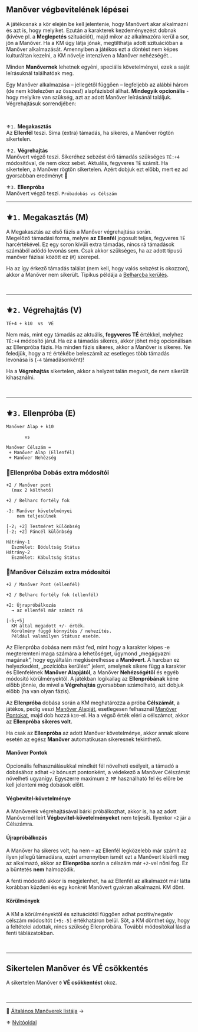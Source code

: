 ## Manőver végbevitelének lépései

A játékosnak a kör elején be kell jelentenie, hogy Manővert akar alkalmazni és azt is, hogy melyiket. Ezután a karakterek kezdeményezést dobnak (kivéve pl. a **Meglepetés** szituációt), majd mikor az alkalmazóra kerül a sor, jön a Manőver. Ha a KM úgy látja jónak, megtilthatja adott szituációban a Manőver alkalmazását. Amennyiben a játékos ezt a döntést nem képes kulturáltan kezelni, a KM növelje intenzíven a Manőver nehézségét...

Minden **Manővernek** lehetnek egyéni, speciális követelményei, ezek a saját leírásuknál találhatóak meg.

Egy Manőver alkalmazása – jellegétől függően – legfeljebb az alábbi három (de nem kötelezően az összes!) alapfázisból állhat. **Mindegyik opcionális** - hogy melyikre van szükség, azt az adott Manőver leírásánál találjuk. Végrehajtásuk sorrendjében:

<br />

⚜️`1.` **Megakasztás**\
Az **Ellenfél** teszi. Sima (extra) támadás, ha sikeres, a Manőver rögtön sikertelen.

⚜️`2.` **Végrehajtás**\
Manővert végző teszi. Sikeréhez sebzést érő támadás szükséges `TÉ:+4` módosítóval, de nem okoz sebet. Aktuális, fegyveres `TÉ` számít. Ha sikertelen, a Manőver rögtön sikertelen. Azért dobjuk ezt előbb, mert ez ad gyorsabban eredményt 🔆

⚜️`3.` **Ellenpróba**\
Manővert végző teszi. `Próbadobás vs Célszám`

---
## ⚜️`1.` Megakasztás (M)

A Megakasztás az első fázis a Manőver végrehajtása során.\
Megelőző támadási forma, melyre **az Ellenfél** jogosult teljes, fegyveres `TÉ` harcértékével. Ez egy soron kívüli extra támadás, nincs rá támadások számából adódó levonás sem. Csak akkor szükséges, ha az adott típusú manőver fázisai között ez (`M`) szerepel.

Ha az így érkező támadás találat (nem kell, hogy valós sebzést is okozzon), akkor a Manőver nem sikerült. Tipikus példája a [Belharcba kerülés](066_05_altalanos_manoverek.md#belharcba-kerülés).

<br />

---
## ⚜️`2.` Végrehajtás (V)

```
TÉ+4 + k10  vs  VÉ
```

Nem más, mint egy támadás az aktuális, **fegyveres TÉ** értékkel, melyhez `TÉ:+4` módosító járul. Ha ez a támadás sikeres, akkor jöhet még opcionálisan az Ellenpróba fázis. Ha minden fázis sikeres, akkor a Manőver is sikeres. Ne feledjük, hogy a `TÉ` értékébe beleszámít az esetleges több támadás levonása is (`-4` támadásonként)!

Ha a **Végrehajtás** sikertelen, akkor a helyzet talán megvolt, de nem sikerült kihasználni. 

<br />

---
## ⚜️`3.` Ellenpróba (E)

```
Manőver Alap + k10

       vs
       
Manőver Célszám =
 + Manőver Alap (Ellenfél)
 + Manőver Nehézség       
```

### 🔆Ellenpróba Dobás extra módosítói

```
+2 / Manőver pont
  (max 2 költhető)

+2 / Belharc fortély fok

-3: Manőver követelményei
    nem teljesülnek

[-2; +2] Testméret különbség
[-2; +2] Páncél különbség

Hátrány-1
  Eszmélet: Bódultság Státus
Hátrány-2
  Eszmélet: Kábultság Státus
```

### 🔆Manőver Célszám extra módosítói

```
+2 / Manőver Pont (ellenfél)

+2 / Belharc fortély fok (ellenfél)

+2: Újrapróbálkozás
  → az ellenfél már számít rá

[-5;+5]
  KM által megadott +/- érték.
  Körülmény függő könnyítés / nehezítés.
  Például valamilyen Státusz esetén.
```

Az Ellenpróba dobása nem mást fed, mint hogy a karakter képes -e megteremteni maga számára a lehetőséget, úgymond „megágyazni magának”, hogy egyáltalán megkísérelhesse a **Manővert**. A harcban ez helyezkedést, „pozícióba kerülést” jelent, amelynek sikere függ a karakter és Ellenfelének **Manőver Alapjától**, a Manőver **Nehézségétől** és egyéb módosító körülményektől. A játékban logikailag az **Ellenpróbának** kéne előbb jönnie, de mivel a **Végrehajtás** gyorsabban számolható, azt dobjuk előbb (ha van olyan fázis).

Az **Ellenpróba** dobása során a KM meghatározza a próba **Célszámát**, a játékos, pedig veszi [Manőver Alapját](066_01_manover_alap.md), esetlegesen felhasznál [Manőver Pontokat](066_02_manover_pontok.md), majd dob hozzá `k10`-el. Ha a végső érték eléri a célszámot, akkor az **Ellenpróba** **sikeres volt.**

Ha csak az **Ellenpróba** az adott Manőver követelménye, akkor annak sikere esetén az egész **Manőver** automatikusan sikeresnek tekinthető.

#### Manőver Pontok

Opcionális felhasználásukkal mindkét fél növelheti esélyeit, a támadó a dobásához adhat `+2` bónuszt pontonként, a védekező a Manőver Célszámát növelheti ugyanígy. Egyszerre maximum `2 MP` használható fel és előre be kell jelenteni még dobások előtt.

#### Végbevitel-követelménye
A Manőverek végrehajtásával bárki próbálkozhat, akkor is, ha az adott Manővernél leírt **Végbevitel-követelményeket** nem teljesíti. Ilyenkor `+2` jár a Célszámra.

#### Újrapróbálkozás

A Manőver ha sikeres volt, ha nem – az Ellenfél legközelebb már számít az ilyen jellegű támadásra, ezért amennyiben ismét ezt a Manővert kísérli meg az alkalmazó, akkor az **Ellenpróba** során a célszám már `+2`-vel nőni fog. Ez a büntetés **nem** halmozódik.

A fenti módosító akkor is megjelenhet, ha az Ellenfél az alkalmazót már látta korábban küzdeni és egy konkrét Manővert gyakran alkalmazni. KM dönt.

#### Körülmények

A KM a körülményektől és szituációtól függően adhat pozitív/negatív célszám módosítót `[+5;-5]` értékhatáron belül. Sőt, a KM dönthet úgy, hogy a feltételei adottak, nincs szükség Ellenpróbára. További módosítókal lásd a fenti táblázatokban.

<br />

---
## Sikertelen Manőver és VÉ csökkentés

A sikertelen Manőver `0` **VÉ csökkentést** okoz.

<br />

---

🔗 [Általános Manőverek listája](066_05_altalanos_manoverek.md) →

⚜️ [Nyitóoldal](start.md#6-harcrendszer-%EF%B8%8F)
